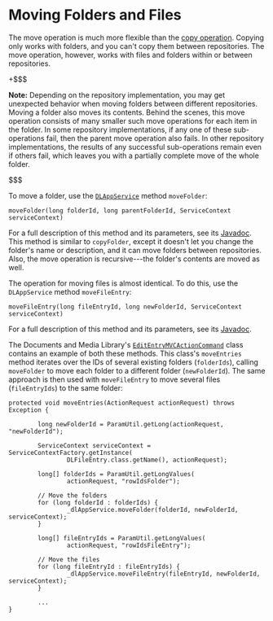 # Moving Folders and Files [](id=moving-folders-and-files)

The move operation is much more flexible than the 
[copy operation](liferay.com). 
Copying only works with folders, and you can't copy them between repositories. 
The move operation, however, works with files and folders within or between 
repositories. 

+$$$

**Note:** Depending on the repository implementation, you may get unexpected 
behavior when moving folders between different repositories. Moving a folder 
also moves its contents. Behind the scenes, this move operation consists of many 
smaller such move operations for each item in the folder. In some repository 
implementations, if any one of these sub-operations fail, then the parent move 
operation also fails. In other repository implementations, the results of any 
successful sub-operations remain even if others fail, which leaves you with a 
partially complete move of the whole folder. 

$$$

To move a folder, use the 
[`DLAppService`](@platform-ref@/7.1-latest/javadocs/portal-kernel/com/liferay/document/library/kernel/service/DLAppService.html) 
method `moveFolder`: 

    moveFolder(long folderId, long parentFolderId, ServiceContext serviceContext)

For a full description of this method and its parameters, see its 
[Javadoc](@platform-ref@/7.1-latest/javadocs/portal-kernel/com/liferay/document/library/kernel/service/DLAppService.html#moveFolder-long-long-com.liferay.portal.kernel.service.ServiceContext-). 
This method is similar to `copyFolder`, except it doesn't let you change the 
folder's name or description, and it can move folders between repositories. 
Also, the move operation is recursive---the folder's contents are moved as well. 

The operation for moving files is almost identical. To do this, use the 
`DLAppService` method `moveFileEntry`: 

    moveFileEntry(long fileEntryId, long newFolderId, ServiceContext serviceContext)

For a full description of this method and its parameters, see its 
[Javadoc](@platform-ref@/7.1-latest/javadocs/portal-kernel/com/liferay/document/library/kernel/service/DLAppService.html#moveFileEntry-long-long-com.liferay.portal.kernel.service.ServiceContext-). 

The Documents and Media Library's 
[`EditEntryMVCActionCommand`](https://github.com/liferay/liferay-portal/blob/master/modules/apps/document-library/document-library-web/src/main/java/com/liferay/document/library/web/internal/portlet/action/EditEntryMVCActionCommand.java) 
class contains an example of both these methods. This class's `moveEntries` 
method iterates over the IDs of several existing folders (`folderIds`), calling 
`moveFolder` to move each folder to a different folder (`newFolderId`). The same 
approach is then used with `moveFileEntry` to move several files 
(`fileEntryIds`) to the same folder: 

    protected void moveEntries(ActionRequest actionRequest) throws Exception {

            long newFolderId = ParamUtil.getLong(actionRequest, "newFolderId");

            ServiceContext serviceContext = ServiceContextFactory.getInstance(
                    DLFileEntry.class.getName(), actionRequest);

            long[] folderIds = ParamUtil.getLongValues(
                    actionRequest, "rowIdsFolder");

            // Move the folders
            for (long folderId : folderIds) {
                    _dlAppService.moveFolder(folderId, newFolderId, serviceContext);
            }

            long[] fileEntryIds = ParamUtil.getLongValues(
                    actionRequest, "rowIdsFileEntry");

            // Move the files
            for (long fileEntryId : fileEntryIds) {
                    _dlAppService.moveFileEntry(fileEntryId, newFolderId, serviceContext);
            }

            ...
    }
